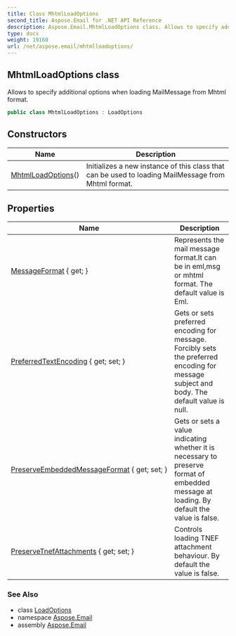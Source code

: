```yaml
---
title: Class MhtmlLoadOptions
second_title: Aspose.Email for .NET API Reference
description: Aspose.Email.MhtmlLoadOptions class. Allows to specify additional options when loading MailMessage from Mhtml format
type: docs
weight: 19160
url: /net/aspose.email/mhtmlloadoptions/
---
```

## MhtmlLoadOptions class

Allows to specify additional options when loading MailMessage from Mhtml format.

```csharp
public class MhtmlLoadOptions : LoadOptions
```

## Constructors

| Name | Description |
| --- | --- |
| [MhtmlLoadOptions](mhtmlloadoptions/)() | Initializes a new instance of this class that can be used to loading MailMessage from Mhtml format. |

## Properties

| Name | Description |
| --- | --- |
| [MessageFormat](../../aspose.email/loadoptions/messageformat/) { get; } | Represents the mail message format.It can be in eml,msg or mhtml format. The default value is Eml. |
| [PreferredTextEncoding](../../aspose.email/loadoptions/preferredtextencoding/) { get; set; } | Gets or sets preferred encoding for message. Forcibly sets the preferred encoding for message subject and body. The default value is null. |
| [PreserveEmbeddedMessageFormat](../../aspose.email/loadoptions/preserveembeddedmessageformat/) { get; set; } | Gets or sets a value indicating whether it is necessary to preserve format of embedded message at loading. By default the value is false. |
| [PreserveTnefAttachments](../../aspose.email/mhtmlloadoptions/preservetnefattachments/) { get; set; } | Controls loading TNEF attachment behaviour. By default the value is false. |

### See Also

* class [LoadOptions](../loadoptions/)
* namespace [Aspose.Email](../../aspose.email/)
* assembly [Aspose.Email](../../)


